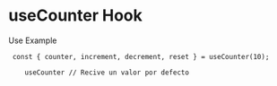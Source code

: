 # useCounter Hook

Use Example

```
 const { counter, increment, decrement, reset } = useCounter(10);
```

```
    useCounter // Recive un valor por defecto
```